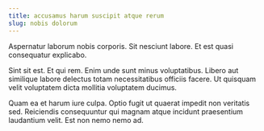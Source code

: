 ```yaml
---
title: accusamus harum suscipit atque rerum
slug: nobis dolorum
---
```


Aspernatur laborum nobis corporis. Sit nesciunt labore. Et est quasi consequatur explicabo.

Sint sit est. Et qui rem. Enim unde sunt minus voluptatibus. Libero aut similique labore delectus totam necessitatibus officiis facere. Ut quisquam velit voluptatem dicta mollitia voluptatem ducimus.

Quam ea et harum iure culpa. Optio fugit ut quaerat impedit non veritatis sed. Reiciendis consequuntur qui magnam atque incidunt praesentium laudantium velit. Est non nemo nemo ad.
